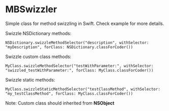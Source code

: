 MBSwizzler
==========

Simple class for method swizzling in Swift. Check example for more details.

Swizzle NSDictionary methods:

```NSDictionary.swizzleMethodSelector("description", withSelector: "myDescription", forClass: NSDictionary.classForCoder())```

Swizzle custom class methods:

```MyClass.swizzleMethodSelector("testWithParameter:", withSelector: "swizzled_testWithParameter:", forClass: MyClass.classForCoder())```

Swizzle static methods:

```MyClass.swizzleStaticMethodSelector("testClassMethod", withSelector: "my_testClassMethod", forClass: MyClass.classForCoder())```

Note: Custom class should inherited from **NSObject**
